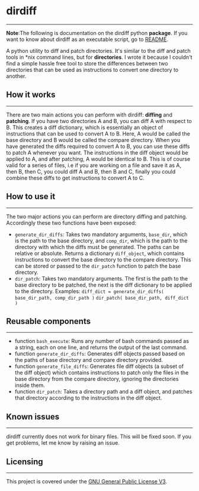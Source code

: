 # dirdiff

-----------------------------------------------------------------

**Note**:The following is documentation on the dirdiff python **package**. If you want to know about dirdiff as an executable script, go to [README](https://github.com/vishant-nambiar/dirdiff).

A python utility to diff and patch directories. It's similar to the diff and patch tools in \*nix command lines, but for **directories**. I wrote it because I couldn't find a simple hassle free tool to store the differences between two directories that can be used as instructions to convert one directory to another.

## How it works

------------------------------

There are two main actions you can perform with dirdiff: **diffing** and **patching**.
If you have two directories A and B, you can diff A with respect to B. This creates a diff dictionary, which is essentially an object of instructions that can be used to convert A to B. Here, A would be called the base directory and B would be called the compare directory.
When you have generated the diffs required to convert A to B, you can use these diffs to patch A whenever you want. The instructions in the diff object would be applied to A, and after patching, A would be identical to B. This is of course valid for a series of files, i.e if you are working on a file and save it as A, then B, then C, you could diff A and B, then B and C, finally you could combine these diffs to get instructions to convert A to C.

## How to use it

------------------------------------------------

The two major actions you can perform are directory diffing and patching. Accordingly these two functions have been exposed:
- `generate_dir_diffs`: Takes two mandatory arguments, `base_dir`, which is the path to the base directory, and `comp_dir`, which is the path to the directory with which the diffs must be generated. The paths can be relative or absolute. Returns a dictionary `diff_object`, which contains instructions to convert the base directory to the compare directory. This can be stored or passed to the `dir_patch` function to patch the base directory.
- `dir_patch`: Takes two mandatory arguments. The first is the path to the base directory to be patched, the next is the diff dictionary to be applied to the directory.
Examples:
`diff_dict = generate_dir_diffs( base_dir_path, comp_dir_path )`
`dir_patch( base_dir_path, diff_dict )`

## Reusable components

--------------------------------------------

- function `bash_execute`: Runs any number of bash commands passed as a string, each on one line, and returns the output of the last command.
- function `generate_dir_diffs`: Generates diff objects passed based on the paths of base directory and compare directory provided.
- function `generate_file_diffs`: Generates file diff objects (a subset of the diff object) which contains instructions to patch only the files in the base directory from the compare directory, ignoring the directories inside them.
- function `dir_patch`: Takes a directory path and a diff object, and patches that directory according to the instructions in the diff object.


## Known issues

------------------------------------------

dirdiff currently does not work for binary files. This will be fixed soon.
If you get problems, let me know by raising an issue.

## Licensing
--------------------------------------------
This project is covered under the [GNU General Public License V3](https://www.gnu.org/licenses/gpl-3.0.en.html).

